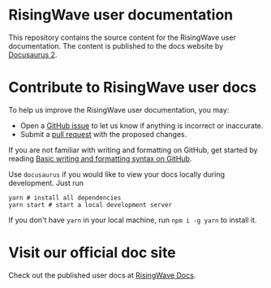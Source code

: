# RisingWave user documentation

This repository contains the source content for the RisingWave user documentation. The content is published to the docs website by [Docusaurus 2](https://docusaurus.io/).

# Contribute to RisingWave user docs

To help us improve the RisingWave user documentation, you may:

- Open a [GitHub issue](https://github.com/risingwavelabs/risingwave-docs/issues) to let us know if anything is incorrect or inaccurate.
- Submit a [pull request](https://github.com/risingwavelabs/risingwave-docs/pulls) with the proposed changes.

If you are not familiar with writing and formatting on GitHub, get started by reading [Basic writing and formatting syntax on GitHub](https://docs.github.com/en/get-started/writing-on-github/getting-started-with-writing-and-formatting-on-github/basic-writing-and-formatting-syntax).

Use `docusaurus` if you would like to view your docs locally during development. Just run

```shell 
yarn # install all dependencies
yarn start # start a local development server 
```

If you don't have `yarn` in your local machine, run `npm i -g yarn` to install it. 

# Visit our official doc site

Check out the published user docs at [RisingWave Docs](https://www.risingwave.dev/).
